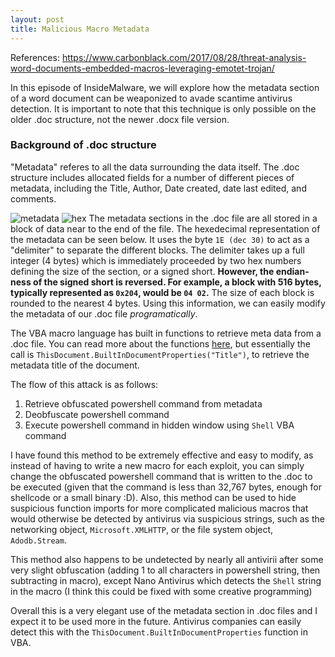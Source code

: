 ```yaml
---
layout: post
title: Malicious Macro Metadata
---
```

References: https://www.carbonblack.com/2017/08/28/threat-analysis-word-documents-embedded-macros-leveraging-emotet-trojan/

In this episode of InsideMalware, we will explore how the metadata section of a word document can be weaponized to avade scantime antivirus detection. It is important to note that this technique is only possible on the older .doc structure, not the newer .docx file version. 

### Background of .doc structure
"Metadata" referes to all the data surrounding the data itself. The .doc structure includes allocated fields for a number of different pieces of metadata, including the Title, Author, Date created, date last edited, and comments. 

![metadata](https://i.imgur.com/HyOsrKX.png)
![hex](https://i.imgur.com/DIMS75l.png)
The metadata sections in the .doc file are all stored in a block of data near to the end of the file. The hexedecimal representation of the metadata can be seen below. It uses the byte `1E (dec 30)` to act as a "delimiter" to separate the different blocks. The delimiter takes up a full integer (4 bytes) which is immediately proceeded by two hex numbers defining the size of the section, or a signed short. **However, the endian-ness of the signed short is reversed. For example, a block with 516 bytes, typically represented as `0x204`, would be `04 02`.** The size of each block is rounded to the nearest 4 bytes. Using this information, we can easily modify the metadata of our .doc file *programatically*. 

The VBA macro language has built in functions to retrieve meta data from a .doc file. You can read more about the functions [here](https://msdn.microsoft.com/en-us/library/4e0tda25.aspx), but essentially the call is `ThisDocument.BuiltInDocumentProperties("Title")`, to retrieve the metadata title of the document. 

The flow of this attack is as follows:
1. Retrieve obfuscated powershell command from metadata
2. Deobfuscate powershell command
3. Execute powershell command in hidden window using `Shell` VBA command

I have found this method to be extremely effective and easy to modify, as instead of having to write a new macro for each exploit, you can simply change the obfuscated powershell command that is written to the .doc to be executed (given that the command is less than 32,767 bytes, enough for shellcode or a small binary :D). Also, this method can be used to hide suspicious function imports for more complicated malicious macros that would otherwise be detected by antivirus via suspicious strings, such as the networking object, `Microsoft.XMLHTTP`, or the file system object, `Adodb.Stream`. 

This method also happens to be undetected by nearly all antivirii after some very slight obfuscation (adding 1 to all characters in powershell string, then subtracting in macro), except Nano Antivirus which detects the `Shell` string in the macro (I think this could be fixed with some creative programming)

Overall this is a very elegant use of the metadata section in .doc files and I expect it to be used more in the future. Antivirus companies can easily detect this with the `ThisDocument.BuiltInDocumentProperties` function in VBA. 
